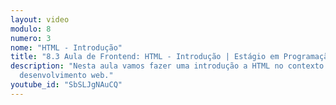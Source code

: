 ```yaml
---
layout: video
modulo: 8
numero: 3
nome: "HTML - Introdução"
title: "8.3 Aula de Frontend: HTML - Introdução | Estágio em Programação"
description: "Nesta aula vamos fazer uma introdução a HTML no contexto de
  desenvolvimento web."
youtube_id: "SbSLJgNAuCQ"
---
```

